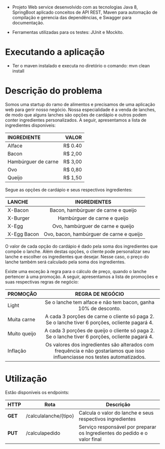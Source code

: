 - Projeto Web service desenvolvido com as tecnologias Java 8, SpringBoot aplicado conceitos de API REST, Maven para automação de compilação e gerencia das dependências, e Swagger para documentação.


- Ferramentas utilizadas para os testes: JUnit e Mockito.

# Executando a aplicação

- Ter o maven instalado e executa no diretório o comando: mvn clean install 

# Descrição do problema

Somos uma startup do ramo de alimentos e precisamos de uma aplicação web para gerir
nosso negócio. Nossa especialidade é a venda de lanches, de modo que alguns lanches
são opções de cardápio e outros podem conter ingredientes personalizados.
A seguir, apresentamos a lista de ingredientes disponíveis:


INGREDIENTE           |   VALOR
:---------            | --------:
Alface                | R$ 0.40
Bacon                 | R$ 2,00
Hambúrguer de carne   | R$ 3,00
Ovo                   | R$ 0,80
Queijo                | R$ 1,50

Segue as opções de cardápio e seus respectivos ingredientes:


LANCHE        |   INGREDIENTES
:---------    | :--------------------------------------:
X-Bacon       | Bacon, hambúrguer de carne e queijo
X-Burger      | Hambúrguer de carne e queijo
X-Egg         | Ovo, hambúrguer de carne e queijo
X-Egg Bacon   | Ovo, bacon, hambúrguer de carne e queijo

O valor de cada opção do cardápio é dado pela soma dos ingredientes que compõe o lanche. Além destas opções, o cliente pode personalizar seu lanche e escolher os ingredientes que desejar. Nesse caso, o preço do lanche também será calculado pela soma dos ingredientes.

Existe uma exceção à regra para o cálculo de preço, quando o lanche pertencer à uma promoção. A seguir, apresentamos a lista de promoções e suas respectivas regras de negócio:

PROMOÇÃO        |  REGRA DE NEGÓCIO
:---------      | :--------------------------------------:
Light           | Se o lanche tem alface e não tem bacon, ganha 10% de desconto.
Muita carne     | A cada 3 porções de carne o cliente só paga 2. Se o lanche tiver 6 porções, ocliente pagará 4. 
Muito queijo    | A cada 3 porções de queijo o cliente só paga 2. Se o lanche tiver 6 porções, ocliente pagará 4.
Inflação        | Os valores dos ingredientes são alterados com frequência e não gostaríamos que isso influenciasse nos testes automatizados.


# Utilização

Estão disponíveis os endpoints:

| HTTP | Rota | Descrição |
| ----------- | ---- | --------- |
| **GET** | /calculalanche/{tipo}| Calcula o valor do lanche e seus respectivos ingredientes |
| **PUT** | /calculapedido | Serviço responsável por preparar os Ingredientes do pedido e o valor final |

